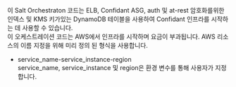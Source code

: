 이 Salt Orchestraton 코드는 ELB, Confidant ASG, auth 및 at-rest 암호화를위한 인덱스 및 KMS 키가있는 DynamoDB 테이블을 사용하여 Confidant 인프라를 시작하는 데 사용할 수 있습니다.  
이 오케스트레이션 코드는 AWS에서 인프라를 시작하며 요금이 부과됩니다. AWS 리소스의 이름 지정을 위해 미리 정의 된 형식을 사용합니다.  
* service_name-service_instance-region  
service_name, service_instance 및 region은 환경 변수를 통해 사용자가 지정합니다.  
